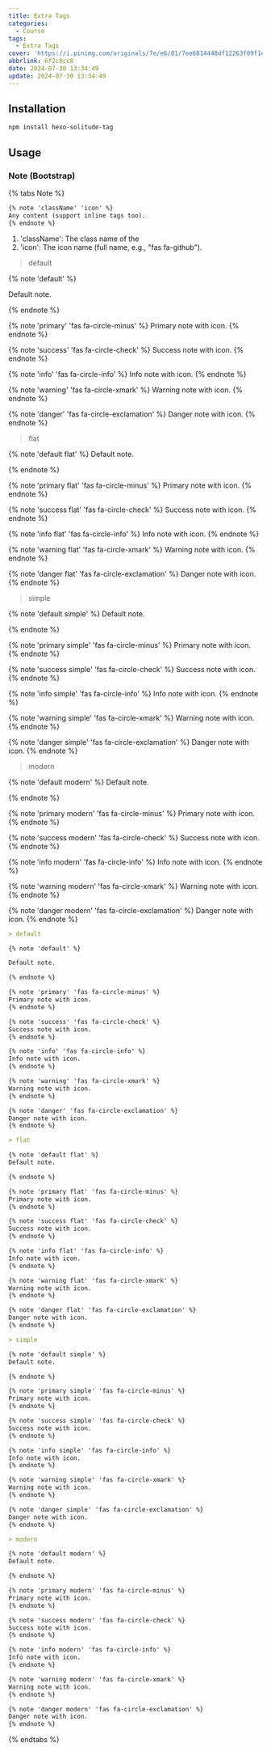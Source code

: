 ```yaml
---
title: Extra Tags
categories:
  - Course
tags:
  - Extra Tags
cover: 'https://i.pinimg.com/originals/7e/e6/81/7ee6814448df12263f09f1e70a8a9ca6.jpg'
abbrlink: 6f2c8cc8
date: 2024-07-30 13:34:49
update: 2024-07-30 13:34:49
---
```


## Installation

```bash
npm install hexo-solitude-tag
```

## Usage

### Note (Bootstrap)

{% tabs Note %}
<!-- tab Syntax -->

```markdown
{% note 'className' 'icon' %}
Any content (support inline tags too).
{% endnote %}
```

<!-- endtab -->

<!-- tab Parameters -->

1. 'className': The class name of the
2. 'icon': The icon name (full name, e.g., "fas fa-github").

<!-- endtab -->

<!-- tab Preview -->

> default

{% note 'default' %}

Default note.

{% endnote %}

{% note 'primary' 'fas fa-circle-minus' %}
Primary note with icon.
{% endnote %}

{% note 'success' 'fas fa-circle-check' %}
Success note with icon.
{% endnote %}

{% note 'info' 'fas fa-circle-info' %}
Info note with icon.
{% endnote %}

{% note 'warning' 'fas fa-circle-xmark' %}
Warning note with icon.
{% endnote %}

{% note 'danger' 'fas fa-circle-exclamation' %}
Danger note with icon.
{% endnote %}

> flat

{% note 'default flat' %}
Default note.

{% endnote %}

{% note 'primary flat' 'fas fa-circle-minus' %}
Primary note with icon.
{% endnote %}

{% note 'success flat' 'fas fa-circle-check' %}
Success note with icon.
{% endnote %}

{% note 'info flat' 'fas fa-circle-info' %}
Info note with icon.
{% endnote %}

{% note 'warning flat' 'fas fa-circle-xmark' %}
Warning note with icon.
{% endnote %}

{% note 'danger flat' 'fas fa-circle-exclamation' %}
Danger note with icon.
{% endnote %}

> simple

{% note 'default simple' %}
Default note.

{% endnote %}

{% note 'primary simple' 'fas fa-circle-minus' %}
Primary note with icon.
{% endnote %}

{% note 'success simple' 'fas fa-circle-check' %}
Success note with icon.
{% endnote %}

{% note 'info simple' 'fas fa-circle-info' %}
Info note with icon.
{% endnote %}

{% note 'warning simple' 'fas fa-circle-xmark' %}
Warning note with icon.
{% endnote %}

{% note 'danger simple' 'fas fa-circle-exclamation' %}
Danger note with icon.
{% endnote %}

> modern

{% note 'default modern' %}
Default note.

{% endnote %}

{% note 'primary modern' 'fas fa-circle-minus' %}
Primary note with icon.
{% endnote %}

{% note 'success modern' 'fas fa-circle-check' %}
Success note with icon.
{% endnote %}

{% note 'info modern' 'fas fa-circle-info' %}
Info note with icon.
{% endnote %}

{% note 'warning modern' 'fas fa-circle-xmark' %}
Warning note with icon.
{% endnote %}

{% note 'danger modern' 'fas fa-circle-exclamation' %}
Danger note with icon.
{% endnote %}

<!-- endtab -->

<!-- tab Source -->

```markdown
> default

{% note 'default' %}

Default note.

{% endnote %}

{% note 'primary' 'fas fa-circle-minus' %}
Primary note with icon.
{% endnote %}

{% note 'success' 'fas fa-circle-check' %}
Success note with icon.
{% endnote %}

{% note 'info' 'fas fa-circle-info' %}
Info note with icon.
{% endnote %}

{% note 'warning' 'fas fa-circle-xmark' %}
Warning note with icon.
{% endnote %}

{% note 'danger' 'fas fa-circle-exclamation' %}
Danger note with icon.
{% endnote %}

> flat

{% note 'default flat' %}
Default note.

{% endnote %}

{% note 'primary flat' 'fas fa-circle-minus' %}
Primary note with icon.
{% endnote %}

{% note 'success flat' 'fas fa-circle-check' %}
Success note with icon.
{% endnote %}

{% note 'info flat' 'fas fa-circle-info' %}
Info note with icon.
{% endnote %}

{% note 'warning flat' 'fas fa-circle-xmark' %}
Warning note with icon.
{% endnote %}

{% note 'danger flat' 'fas fa-circle-exclamation' %}
Danger note with icon.
{% endnote %}

> simple

{% note 'default simple' %}
Default note.

{% endnote %}

{% note 'primary simple' 'fas fa-circle-minus' %}
Primary note with icon.
{% endnote %}

{% note 'success simple' 'fas fa-circle-check' %}
Success note with icon.
{% endnote %}

{% note 'info simple' 'fas fa-circle-info' %}
Info note with icon.
{% endnote %}

{% note 'warning simple' 'fas fa-circle-xmark' %}
Warning note with icon.
{% endnote %}

{% note 'danger simple' 'fas fa-circle-exclamation' %}
Danger note with icon.
{% endnote %}

> modern

{% note 'default modern' %}
Default note.

{% endnote %}

{% note 'primary modern' 'fas fa-circle-minus' %}
Primary note with icon.
{% endnote %}

{% note 'success modern' 'fas fa-circle-check' %}
Success note with icon.
{% endnote %}

{% note 'info modern' 'fas fa-circle-info' %}
Info note with icon.
{% endnote %}

{% note 'warning modern' 'fas fa-circle-xmark' %}
Warning note with icon.
{% endnote %}

{% note 'danger modern' 'fas fa-circle-exclamation' %}
Danger note with icon.
{% endnote %}
```

<!-- endtab -->

{% endtabs %}
